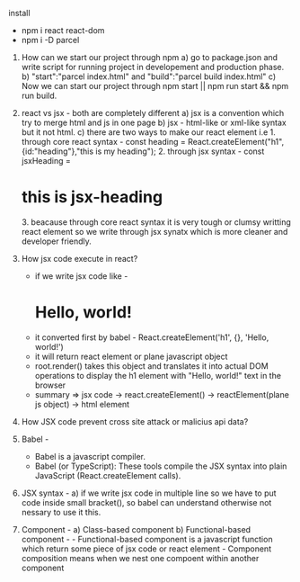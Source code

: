 install
- npm i react react-dom
- npm i -D parcel

1. How can we start our project through npm
    a) go to package.json and write script for running project in developement and production phase.
    b) "start":"parcel index.html" and "build":"parcel build index.html"
    c) Now we can start our project through npm start || npm run start && npm run build.

2. react vs jsx - both are completely different
    a) jsx is a convention which try to merge html and js in one page
    b) jsx - html-like or xml-like syntax but it not html.
    c) there are two ways to make our react element i.e
        1. through core react syntax - const heading = React.createElement("h1",{id:"heading"},"this is my heading");
        2. through jsx syntax - const jsxHeading = <h1 id="heading">this is jsx-heading</h1>
        3. beacause through core react syntax it is very tough or clumsy writting react element so we write through jsx synatx which is more cleaner and developer friendly.

3. How jsx code execute in react?
    - if we write jsx code like - <h1>Hello, world!</h1>
    - it converted first by babel - React.createElement('h1', {}, 'Hello, world!')
    - it will return react element or plane javascript object
    - root.render() takes this object and translates it into actual DOM operations to display the h1 element with "Hello, world!" text in the browser
    - summary => jsx code -> react.createElement() -> reactElement(plane js object) -> html element

4. How JSX code prevent cross site attack or malicius api data?

4. Babel -
    - Babel is a javascript compiler.
    - Babel (or TypeScript): These tools compile the JSX syntax into plain JavaScript (React.createElement calls).

5. JSX syntax - 
    a) if we write jsx code in multiple line so we have to put code inside small bracket(), so babel can understand otherwise not nessary to use it this.

6. Component - 
    a) Class-based component
    b) Functional-based component - 
        - Functional-based component is a javascript function which return some piece of jsx code or react element
        - Component composition means when we nest one compoent within another component